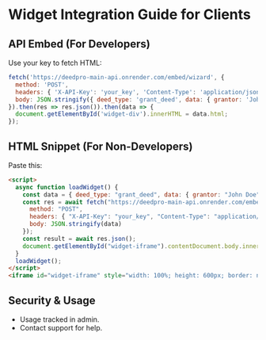 # Widget Integration Guide for Clients

## API Embed (For Developers)
Use your key to fetch HTML:
```js
fetch('https://deedpro-main-api.onrender.com/embed/wizard', {
  method: 'POST',
  headers: { 'X-API-Key': 'your_key', 'Content-Type': 'application/json' },
  body: JSON.stringify({ deed_type: 'grant_deed', data: { grantor: 'John Doe' /* fields */ } })
}).then(res => res.json()).then(data => {
  document.getElementById('widget-div').innerHTML = data.html;
});
```

## HTML Snippet (For Non-Developers)
Paste this:
```html
<script>
  async function loadWidget() {
    const data = { deed_type: "grant_deed", data: { grantor: "John Doe" /* Your data */ } };
    const res = await fetch("https://deedpro-main-api.onrender.com/embed/wizard", {
      method: "POST",
      headers: { "X-API-Key": "your_key", "Content-Type": "application/json" },
      body: JSON.stringify(data)
    });
    const result = await res.json();
    document.getElementById("widget-iframe").contentDocument.body.innerHTML = result.html;
  }
  loadWidget();
</script>
<iframe id="widget-iframe" style="width: 100%; height: 600px; border: none;"></iframe>
```

## Security & Usage

- Usage tracked in admin.
- Contact support for help. 